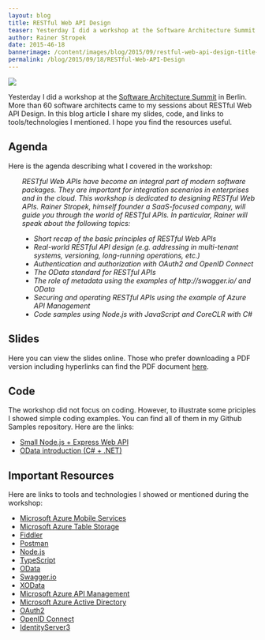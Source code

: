 ```yaml
---
layout: blog
title: RESTful Web API Design
teaser: Yesterday I did a workshop at the Software Architecture Summit in Berlin. More than 60 software architects came to my sessions about RESTful Web API Design. In this blog article I share my slides, code, and links to tools/technologies I mentioned. I hope you find the resources useful.
author: Rainer Stropek
date: 2015-46-18
bannerimage: /content/images/blog/2015/09/restful-web-api-design-title-small.png
permalink: /blog/2015/09/18/RESTful-Web-API-Design
---
```


<p xmlns="http://www.w3.org/1999/xhtml">
  <img src="{{site.baseurl}}/content/images/blog/2015/09/restful-web-api-design-title.png" />
</p><p xmlns="http://www.w3.org/1999/xhtml">Yesterday I did a workshop at the <a href="http://software-architecture-summit.de/" target="_blank">Software Architecture Summit</a> in Berlin. More than 60 software architects came to my sessions about RESTful Web API Design. In this blog article I share my slides, code, and links to tools/technologies I mentioned. I hope you find the resources useful.</p><h2 xmlns="http://www.w3.org/1999/xhtml">Agenda</h2><p xmlns="http://www.w3.org/1999/xhtml">Here is the agenda describing what I covered in the workshop:</p><div style="margin-left: 2em" data-mce-style="margin-left: 2em" xmlns="http://www.w3.org/1999/xhtml">
  <p>
    <em>RESTful Web APIs have become an integral part of modern software packages. They are important for integration scenarios in enterprises and in the cloud. This workshop is dedicated to designing RESTful Web APIs. Rainer Stropek, himself founder a SaaS-focused company, will guide you through the world of RESTful APIs. In particular, Rainer will speak about the following topics:</em>
  </p>
  <ul>
    <li>
      <em>Short recap of the basic principles of RESTful Web APIs</em>
    </li>
    <li>
      <em>Real-world RESTful API design (e.g. addressing in multi-tenant systems, versioning, long-running operations, etc.)</em>
    </li>
    <li>
      <em>Authentication and authorization with OAuth2 and OpenID Connect</em>
    </li>
    <li>
      <em>The OData standard for RESTful APIs</em>
    </li>
    <li>
      <em>The role of metadata using the examples of http://swagger.io/ and OData</em>
    </li>
    <li>
      <em>Securing and operating RESTful APIs using the example of Azure API Management</em>
    </li>
    <li>
      <em>Code samples using Node.js with JavaScript and CoreCLR with C#</em>
    </li>
  </ul>
</div><h2 xmlns="http://www.w3.org/1999/xhtml">Slides</h2><p xmlns="http://www.w3.org/1999/xhtml">Here you can view the slides online. Those who prefer downloading a PDF version including hyperlinks can find the PDF document <a href="{{site.baseurl}}/content/images/blog/2015/09/RESTful Web API Design.pdf" target="_blank">here</a>.</p><script async="async" class="speakerdeck-embed" data-id="b3a97bbb619d407b8766c604c9ee0fa4" data-ratio="1.77777777777778" src="//speakerdeck.com/assets/embed.js" xmlns="http://www.w3.org/1999/xhtml"></script><h2 xmlns="http://www.w3.org/1999/xhtml">Code
<br /></h2><p xmlns="http://www.w3.org/1999/xhtml">The workshop did not focus on coding. However, to illustrate some priciples I showed simple coding examples. You can find all of them in my Github Samples repository. Here are the links:</p><ul xmlns="http://www.w3.org/1999/xhtml">
  <li>
    <a href="https://github.com/rstropek/Samples/tree/master/NodeRestAPI" target="_blank">Small Node.js + Express Web API</a>
  </li>
  <li>
    <a href="https://github.com/rstropek/Samples/tree/master/ODataFaq" target="_blank">OData introduction (C# + .NET)</a>
  </li>
</ul><h2 xmlns="http://www.w3.org/1999/xhtml">Important Resources</h2><p xmlns="http://www.w3.org/1999/xhtml">Here are links to tools and technologies I showed or mentioned during the workshop:</p><ul xmlns="http://www.w3.org/1999/xhtml">
  <li>
    <a href="http://azure.microsoft.com/en-us/documentation/services/mobile-services/" target="_blank">Microsoft Azure Mobile Services</a>
  </li>
  <li>
    <a href="https://azure.microsoft.com/en-us/documentation/articles/storage-introduction/" target="_blank">Microsoft Azure Table Storage</a>
  </li>
  <li>
    <a href="http://www.telerik.com/fiddler" target="_blank">Fiddler</a>
  </li>
  <li>
    <a href="https://www.getpostman.com/" target="_blank">Postman</a>
  </li>
  <li>
    <a href="https://nodejs.org/en/" target="_blank">Node.js</a>
  </li>
  <li>
    <a href="http://www.typescriptlang.org/" target="_blank">TypeScript</a>
  </li>
  <li>
    <a href="http://www.odata.org/" target="_blank">OData</a>
  </li>
  <li>
    <a href="http://swagger.io/" target="_blank">Swagger.io</a>
  </li>
  <li>
    <a href="http://pragmatiqa.com/xodata/" target="_blank">XOData</a>
  </li>
  <li>
    <a href="http://azure.microsoft.com/en-us/services/api-management/" target="_blank">Microsoft Azure API Management</a>
  </li>
  <li>
    <a href="https://azure.microsoft.com/en-us/documentation/articles/active-directory-whatis/" target="_blank">Microsoft Azure Active Directory</a>
  </li>
  <li>
    <a href="http://oauth.net/2/" target="_blank">OAuth2</a>
  </li>
  <li>
    <a href="http://openid.net/connect/" target="_blank">OpenID Connect</a>
  </li>
  <li>
    <a href="https://github.com/identityserver/IdentityServer3" target="_blank">IdentityServer3</a>
  </li>
</ul>